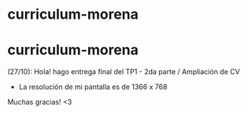 # curriculum-morena
# curriculum-morena

(27/10): Hola! hago entrega final del TP1 - 2da parte / Ampliación de CV

* La resolución de mi pantalla es de 1366 x 768

Muchas gracias! <3
